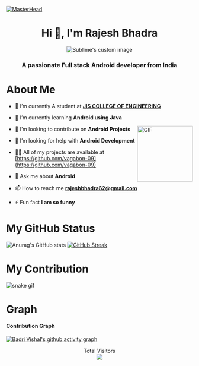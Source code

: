 [![MasterHead](https://user-images.githubusercontent.com/89797141/186187216-c3888c81-1d96-485d-8b48-7afed5491c80.gif)](https://rishavchanda.io)
<h1 align="center">Hi 👋, I'm Rajesh Bhadra</h1>

<p align="center">
  <img src="https://user-images.githubusercontent.com/89797141/190187596-e815232a-a86f-4332-83ce-0e3280409bfb.png" alt="Sublime's custom image"/>
</p>


<h3 align="center"> A passionate Full stack Android developer from India</h3>

#

<h1> About Me </h1>

- 🔭 I’m currently A student at [**JIS COLLEGE OF ENGINEERING**](https://www.jiscollege.ac.in/)

- 🌱 I’m currently learning **Android using Java**
<img align="right" height="150rem" alt="GIF" src="https://media4.giphy.com/media/RbDKaczqWovIugyJmW/200w.webp?cid=ecf05e47yrznhyd4w1cnwbe3hlilpmls3c0mrsymhdzmzp5z&rid=200w.webp" />

- 👯 I’m looking to contribute on **Android Projects**

- 🤝 I’m looking for help with **Android Development**

- 👨‍💻 All of my projects are available at [https://github.com/vagabon-09](https://github.com/vagabon-09)

- 💬 Ask me about **Android**

- 📫 How to reach me **rajeshbhadra62@gmail.com**

- ⚡ Fun fact **I am so funny**


 #  My GitHub Status 

![Anurag's GitHub stats](https://github-readme-stats.vercel.app/api?username=vagabon-09&show_icons=true&theme=tokyonight)
[![GitHub Streak](https://github-readme-streak-stats.herokuapp.com?user=vagabon-09&theme=tokyonight&date_format=j%20M%5B%20Y%5D)](https://git.io/streak-stats)

         
# My Contribution
![snake gif](https://github.com/vagabon-09/vagabon-09/blob/output/github-contribution-grid-snake.svg)
# Graph
#### Contribution Graph
[![Badri Vishal's github activity graph](https://activity-graph.herokuapp.com/graph?username=vagabon-09&theme=react-dark)](https://github.com/vagabon-09/github-readme-activity-graph)

<p align="center"> 
 Total Visitors <br>
  <img src="https://profile-counter.glitch.me/vagabon-09/count.svg" />
</p>
